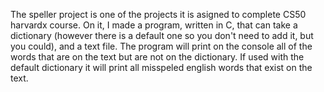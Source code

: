 
The speller project is one of the projects it is asigned to complete CS50 harvardx course. On it, I made a program, written in C, that can take a dictionary (however there is a default one so you don't need to add it, but you could), and a text file. The program will print on the console all of the words that are on the text but are not on the dictionary. If used with the default dictionary it will print all misspeled english words that exist on the text. 
